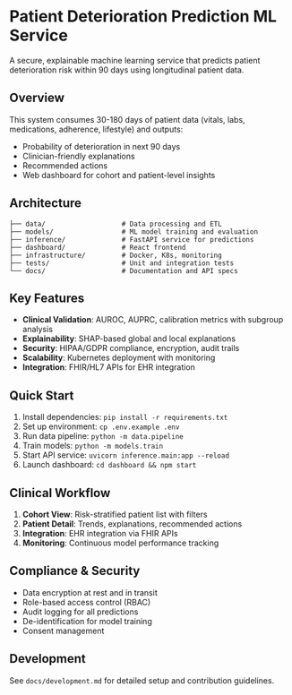 # Patient Deterioration Prediction ML Service

A secure, explainable machine learning service that predicts patient deterioration risk within 90 days using longitudinal patient data.

## Overview

This system consumes 30-180 days of patient data (vitals, labs, medications, adherence, lifestyle) and outputs:
- Probability of deterioration in next 90 days
- Clinician-friendly explanations
- Recommended actions
- Web dashboard for cohort and patient-level insights

## Architecture

```
├── data/                   # Data processing and ETL
├── models/                 # ML model training and evaluation
├── inference/              # FastAPI service for predictions
├── dashboard/              # React frontend
├── infrastructure/         # Docker, K8s, monitoring
├── tests/                  # Unit and integration tests
└── docs/                   # Documentation and API specs
```

## Key Features

- **Clinical Validation**: AUROC, AUPRC, calibration metrics with subgroup analysis
- **Explainability**: SHAP-based global and local explanations
- **Security**: HIPAA/GDPR compliance, encryption, audit trails
- **Scalability**: Kubernetes deployment with monitoring
- **Integration**: FHIR/HL7 APIs for EHR integration

## Quick Start

1. Install dependencies: `pip install -r requirements.txt`
2. Set up environment: `cp .env.example .env`
3. Run data pipeline: `python -m data.pipeline`
4. Train models: `python -m models.train`
5. Start API service: `uvicorn inference.main:app --reload`
6. Launch dashboard: `cd dashboard && npm start`

## Clinical Workflow

1. **Cohort View**: Risk-stratified patient list with filters
2. **Patient Detail**: Trends, explanations, recommended actions
3. **Integration**: EHR integration via FHIR APIs
4. **Monitoring**: Continuous model performance tracking

## Compliance & Security

- Data encryption at rest and in transit
- Role-based access control (RBAC)
- Audit logging for all predictions
- De-identification for model training
- Consent management

## Development

See `docs/development.md` for detailed setup and contribution guidelines.
